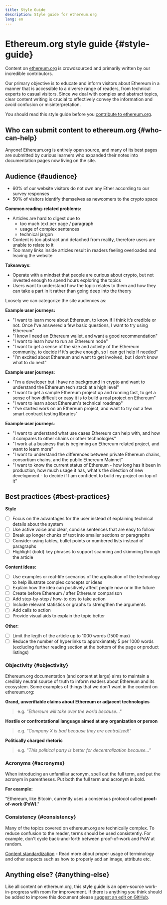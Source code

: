 ```yaml
---
title: Style Guide
description: Style guide for ethereum.org
lang: en
---
```


# Ethereum.org style guide {#style-guide}

Content on [ethereum.org](/) is crowdsourced and primarily written by our incredible contributors.

Our primary objective is to educate and inform visitors about Ethereum in a manner that is accessible to a diverse range of readers, from technical experts to casual visitors. Since we deal with complex and abstract topics, clear content writing is crucial to effectively convey the information and avoid confusion or misinterpretation.

You should read this style guide before you [contribute to ethereum.org](/contributing/).

## Who can submit content to ethereum.org {#who-can-help}

Anyone! Ethereum.org is entirely open source, and many of its best pages are submitted by curious learners who expanded their notes into documentation pages now living on the site.

## Audience {#audience}

- 60% of our website visitors do not own any Ether according to our survey responses
- 50% of visitors identify themselves as newcomers to the crypto space

**Common reading-related problems:**

- Articles are hard to digest due to
  - too much text per page / paragraph
  - usage of complex sentences
  - technical jargon
- Content is too abstract and detached from reality, therefore users are unable to relate to it
- Too many links inside articles result in readers feeling overloaded and leaving the website

**Takeaways**:

- Operate with a mindset that people are curious about crypto, but not invested enough to spend hours exploring the topics
- Users want to understand how the topic relates to them and how they can take a part in it rather than going deep into the theory

Loosely we can categorize the site audiences as:

<ExpandableCard
title="Individuals"
contentPreview='App users, investors, enthusiasts, or anyone who is "new to Ethereum".'>

**Example user journeys:**

- "I want to learn more about Ethereum, to know if I think it’s credible or not. Once I’ve answered a few basic questions, I want to try using Ethereum"
- "I know I need an Ethereum wallet, and want a good recommendation"
- "I want to learn how to run an Ethereum node"
- "I want to get a sense of the size and activity of the Ethereum community, to decide if it's active enough, so I can get help if needed"
- "I’m excited about Ethereum and want to get involved, but I don’t know what to do next"

</ExpandableCard>

<ExpandableCard
title="Developers"
contentPreview="Developers or others who want technical information about Ethereum.">

**Example user journeys**:

- "I'm a developer but I have no background in crypto and want to understand the Ethereum tech stack at a high level"
- "I want to get a sample Ethereum project up and running fast, to get a sense of how difficult or easy it is to build a real project on Ethereum"
- "I want to learn about Ethereum's technical roadmap"
- "I’ve started work on an Ethereum project, and want to try out a few smart contract testing libraries"

</ExpandableCard>

<ExpandableCard
title="Enterprises"
contentPreview="People, businesses, and other organizations who want to understand Ethereum's value in an enterprise setting.">

**Example user journeys**:

- "I want to understand what use cases Ethereum can help with, and how it compares to other chains or other technologies"
- "I work at a business that is beginning an Ethereum related project, and want to learn more"
- "I want to understand the differences between private Ethereum chains, consortium chains, and the public Ethereum Mainnet"
- "I want to know the current status of Ethereum - how long has it been in production, how much usage it has, what's the direction of new development - to decide if I am confident to build my project on top of it"

</ExpandableCard>

## Best practices {#best-practices}

**Style**

- [ ] Focus on the advantages for the user instead of explaining technical details about the system
- [ ] Use active voice and clear, concise sentences that are easy to follow
- [ ] Break up longer chunks of text into smaller sections or paragraphs
- [ ] Consider using tables, bullet points or numbered lists instead of paragraphs
- [ ] Highlight (bold) key phrases to support scanning and skimming through the article

**Content ideas:**

- [ ] Use examples or real-life scenarios of the application of the technology to help illustrate complex concepts or ideas
- [ ] Explain how the idea can positively affect people now or in the future
- [ ] Create before Ethereum / after Ethereum comparison
- [ ] Add step-by-step / how-to dos to take action
- [ ] Include relevant statistics or graphs to strengthen the arguments
- [ ] Add calls to action
- [ ] Provide visual aids to explain the topic better

**Other**:

- [ ] Limit the legth of the article up to 1000 words (1500 max)
- [ ] Reduce the number of hyperlinks to approximately 5 per 1000 words (excluding further reading section at the bottom of the page or product listings)

### Objectivity {#objectivity}

Ethereum.org documentation (and content at large) aims to maintain a credibly neutral source of truth to inform readers about Ethereum and its ecosystem. Some examples of things that we don't want in the content on ethereum.org:

**Grand, unverifiable claims about Ethereum or adjacent technologies**

> e.g. _"Ethereum will take over the world because..."_

**Hostile or confrontational language aimed at any organization or person**

> e.g. _"Company X is bad because they are centralized!"_

**Politically charged rhetoric**

> e.g. _"This political party is better for decentralization because..."_

### Acronyms {#acronyms}

When introducing an unfamiliar acronym, spell out the full term, and put the acronym in parentheses. Put both the full term and acronym in bold.

**For example:**

"Ethereum, like Bitcoin, currently uses a consensus protocol called **proof-of-work (PoW)**."

### Consistency {#consistency}

Many of the topics covered on ethereum.org are technically complex. To reduce confusion to the reader, terms should be used consistently. For example, don't cycle back-and-forth between proof-of-work and PoW at random.

[Content standardization](/style-guide/content-standardization/) - Read more about proper usage of terminology and other aspects such as how to properly add an image, attribute etc.

## Anything else? {#anything-else}

Like all content on ethereum.org, this style guide is an open-source work-in-progress with room for improvement. If there is anything you think should be added to improve this document please [suggest an edit on GitHub](https://github.com/ethereum/ethereum-org-website/blob/dev/src/content/contributing/style-guide/index.md).
